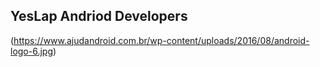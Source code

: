 ## YesLap Andriod Developers
(https://www.ajudandroid.com.br/wp-content/uploads/2016/08/android-logo-6.jpg)